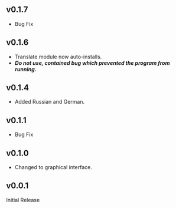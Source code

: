 ## v0.1.7

- Bug Fix

## v0.1.6

- Translate module now auto-installs.
- ***Do not use, contained bug which prevented the program from running.***

## v0.1.4

- Added Russian and German.

## v0.1.1

- Bug Fix

## v0.1.0

- Changed to graphical interface.

## v0.0.1

Initial Release

